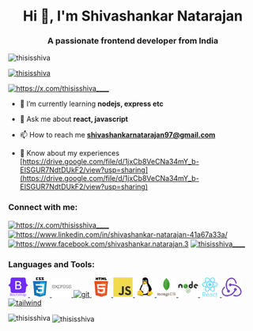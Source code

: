 <h1 align="center">Hi 👋, I'm Shivashankar Natarajan</h1>
<h3 align="center">A passionate frontend developer from India</h3>

<p align="left"> <img src="https://komarev.com/ghpvc/?username=thisisshiva&label=Profile%20views&color=0e75b6&style=flat" alt="thisisshiva" /> </p>

<p align="left"> <a href="https://github.com/ryo-ma/github-profile-trophy"><img src="https://github-profile-trophy.vercel.app/?username=thisisshiva" alt="thisisshiva" /></a> </p>

<p align="left"> <a href="https://twitter.com/https://x.com/thisisshiva____" target="blank"><img src="https://img.shields.io/twitter/follow/https://x.com/thisisshiva____?logo=twitter&style=for-the-badge" alt="https://x.com/thisisshiva____" /></a> </p>

- 🌱 I’m currently learning **nodejs, express etc**

- 💬 Ask me about **react, javascript**

- 📫 How to reach me **shivashankarnatarajan97@gmail.com**

- 📄 Know about my experiences [https://drive.google.com/file/d/1jxCb8VeCNa34mY_b-EISGUR7NdtDUkF2/view?usp=sharing](https://drive.google.com/file/d/1jxCb8VeCNa34mY_b-EISGUR7NdtDUkF2/view?usp=sharing)

<h3 align="left">Connect with me:</h3>
<p align="left">
<a href="https://twitter.com/https://x.com/thisisshiva____" target="blank"><img align="center" src="https://raw.githubusercontent.com/rahuldkjain/github-profile-readme-generator/master/src/images/icons/Social/twitter.svg" alt="https://x.com/thisisshiva____" height="30" width="40" /></a>
<a href="https://linkedin.com/in/https://www.linkedin.com/in/shivashankar-natarajan-41a67a33a/" target="blank"><img align="center" src="https://raw.githubusercontent.com/rahuldkjain/github-profile-readme-generator/master/src/images/icons/Social/linked-in-alt.svg" alt="https://www.linkedin.com/in/shivashankar-natarajan-41a67a33a/" height="30" width="40" /></a>
<a href="https://fb.com/https://www.facebook.com/shivashankar.natarajan.3" target="blank"><img align="center" src="https://raw.githubusercontent.com/rahuldkjain/github-profile-readme-generator/master/src/images/icons/Social/facebook.svg" alt="https://www.facebook.com/shivashankar.natarajan.3" height="30" width="40" /></a>
<a href="https://instagram.com/thisisshiva____" target="blank"><img align="center" src="https://raw.githubusercontent.com/rahuldkjain/github-profile-readme-generator/master/src/images/icons/Social/instagram.svg" alt="thisisshiva____" height="30" width="40" /></a>
</p>

<h3 align="left">Languages and Tools:</h3>
<p align="left"> <a href="https://getbootstrap.com" target="_blank" rel="noreferrer"> <img src="https://raw.githubusercontent.com/devicons/devicon/master/icons/bootstrap/bootstrap-plain-wordmark.svg" alt="bootstrap" width="40" height="40"/> </a> <a href="https://www.w3schools.com/css/" target="_blank" rel="noreferrer"> <img src="https://raw.githubusercontent.com/devicons/devicon/master/icons/css3/css3-original-wordmark.svg" alt="css3" width="40" height="40"/> </a> <a href="https://expressjs.com" target="_blank" rel="noreferrer"> <img src="https://raw.githubusercontent.com/devicons/devicon/master/icons/express/express-original-wordmark.svg" alt="express" width="40" height="40"/> </a> <a href="https://git-scm.com/" target="_blank" rel="noreferrer"> <img src="https://www.vectorlogo.zone/logos/git-scm/git-scm-icon.svg" alt="git" width="40" height="40"/> </a> <a href="https://www.w3.org/html/" target="_blank" rel="noreferrer"> <img src="https://raw.githubusercontent.com/devicons/devicon/master/icons/html5/html5-original-wordmark.svg" alt="html5" width="40" height="40"/> </a> <a href="https://developer.mozilla.org/en-US/docs/Web/JavaScript" target="_blank" rel="noreferrer"> <img src="https://raw.githubusercontent.com/devicons/devicon/master/icons/javascript/javascript-original.svg" alt="javascript" width="40" height="40"/> </a> <a href="https://www.linux.org/" target="_blank" rel="noreferrer"> <img src="https://raw.githubusercontent.com/devicons/devicon/master/icons/linux/linux-original.svg" alt="linux" width="40" height="40"/> </a> <a href="https://www.mongodb.com/" target="_blank" rel="noreferrer"> <img src="https://raw.githubusercontent.com/devicons/devicon/master/icons/mongodb/mongodb-original-wordmark.svg" alt="mongodb" width="40" height="40"/> </a> <a href="https://nodejs.org" target="_blank" rel="noreferrer"> <img src="https://raw.githubusercontent.com/devicons/devicon/master/icons/nodejs/nodejs-original-wordmark.svg" alt="nodejs" width="40" height="40"/> </a> <a href="https://reactjs.org/" target="_blank" rel="noreferrer"> <img src="https://raw.githubusercontent.com/devicons/devicon/master/icons/react/react-original-wordmark.svg" alt="react" width="40" height="40"/> </a> <a href="https://redux.js.org" target="_blank" rel="noreferrer"> <img src="https://raw.githubusercontent.com/devicons/devicon/master/icons/redux/redux-original.svg" alt="redux" width="40" height="40"/> </a> <a href="https://tailwindcss.com/" target="_blank" rel="noreferrer"> <img src="https://www.vectorlogo.zone/logos/tailwindcss/tailwindcss-icon.svg" alt="tailwind" width="40" height="40"/> </a> </p>

<p><img align="left" src="https://github-readme-stats.vercel.app/api/top-langs?username=thisisshiva&show_icons=true&locale=en&layout=compact" alt="thisisshiva" /></p>

<p>&nbsp;<img align="center" src="https://github-readme-stats.vercel.app/api?username=thisisshiva&show_icons=true&locale=en" alt="thisisshiva" /></p>
